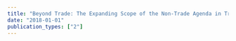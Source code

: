 ```yaml
---
title: "Beyond Trade: The Expanding Scope of the Non-Trade Agenda in Trade Agreements"
date: "2018-01-01"
publication_types: ["2"]
---
```

